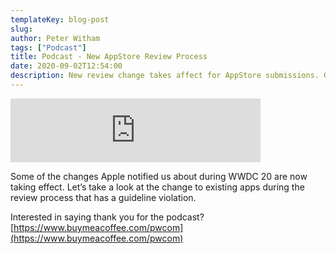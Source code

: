 ```yaml
---
templateKey: blog-post
slug: 
author: Peter Witham
tags: ["Podcast"]
title: Podcast - New AppStore Review Process
date: 2020-09-02T12:54:00
description: New review change takes affect for AppStore submissions. Guidline violations no longer hold up reviews.
---
```


<iframe src="https://anchor.fm/compileswift/embed/episodes/AppStore-review-process-change-for-existing-apps-eiv3vv" height="102px" width="400px" frameborder="0" scrolling="no"></iframe>

Some of the changes Apple notified us about during WWDC 20 are now taking effect.
Let’s take a look at the change to existing apps during the review process that has a guideline violation.

Interested in saying thank you for the podcast?
[https://www.buymeacoffee.com/pwcom](https://www.buymeacoffee.com/pwcom)
